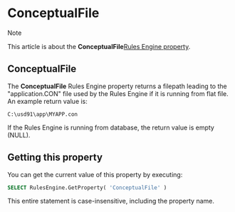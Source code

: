 # ConceptualFile



> [!NOTE]
> This article is about the **ConceptualFile**[Rules Engine property](/docs/Modeller%20and%20Rules%20Engine/Rules%20Engine%20properties).

## **ConceptualFile**

The **ConceptualFile** Rules Engine property returns a filepath leading to the  "application.CON" file used by the Rules Engine if it is running from flat file. An example return value is:

```
C:\usd91\app\MYAPP.con
```

If the Rules Engine is running from database, the return value is empty (NULL).

## Getting this property

You can get the current value of this property by executing:

```sql
SELECT RulesEngine.GetProperty( 'ConceptualFile' )
```

This entire statement is case-insensitive, including the property name.

 